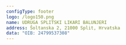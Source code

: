 ```yaml
---
configType: footer
logo: /logo150.png
name: UDRUGA SPLITSKI LIKARI BALUNJERI
address: Šoltanska 2, 21000 Split, Hrvatska
data: "OIB: 24799537308"
---
```

